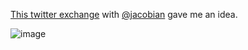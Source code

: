 [This twitter exchange](https://twitter.com/jacobian/status/585835494124216323) with [@jacobian](https://twitter.com/jacobian) gave me an idea.

![image](https://cloud.githubusercontent.com/assets/167319/7211512/5c331000-e553-11e4-831f-c7ea6cef4d9b.png)

